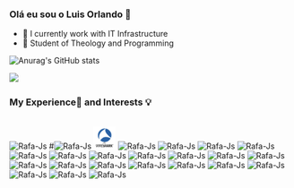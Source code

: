### Olá eu sou o Luis Orlando 👋

- 🔭 I currently work with IT Infrastructure
- 🌱 Student of Theology and Programming

 ![Anurag's GitHub stats](https://github-readme-stats.vercel.app/api?username=lopcarv&theme=aura&show_icons=true)

<a href="https://www.linkedin.com/in/luisorlando/" target="_blank"><img src="https://img.shields.io/badge/-LinkedIn-%230077B5?style=for-the-badge&logo=linkedin&logoColor=white" target="_blank"></a> 

### My Experience🔎 and Interests 💡
</div>
<div style="display: inline_block"><br>
<img alingn="center" alt="Rafa-Js" height="40" width="40"   src="https://cdn.jsdelivr.net/gh/devicons/devicon/icons/linux/linux-original.svg" />
#<img alingn="center" alt="Rafa-Js" height="40" width="40"   src="https://pop.system76.com/icon-512.png" /> 
<img alingn="center" alt="Rafa-Js" height="40" width="40"   src="https://raw.githubusercontent.com/linuxserver/docker-templates/master/linuxserver.io/img/wireshark-icon.png" />
<img alingn="center" alt="Rafa-Js" height="40" width="40"   src="https://iconape.com/wp-content/files/hc/353261/png/353261.png" />
<img alingn="center" alt="Rafa-Js" height="40" width="40"   src="https://cdn.jsdelivr.net/gh/devicons/devicon/icons/mysql/mysql-original-wordmark.svg" />
<img alingn="center" alt="Rafa-Js" height="40" width="40"   src="https://www.al-fahad.biz/wp-content/uploads/2021/03/oracle.png" /> 
<img alingn="center" alt="Rafa-Js" height="40" width="40"   src="https://cdn.jsdelivr.net/gh/devicons/devicon/icons/html5/html5-original.svg" />  
<img alingn="center" alt="Rafa-Js" height="40" width="40"   src="https://cdn.jsdelivr.net/gh/devicons/devicon/icons/css3/css3-original-wordmark.svg" />  
<img alingn="center" alt="Rafa-Js" height="40" width="40"   src="https://cdn.jsdelivr.net/gh/devicons/devicon/icons/javascript/javascript-original.svg" /> 
<img alingn="center" alt="Rafa-Js" height="40" width="40"   src="https://cdn.jsdelivr.net/gh/devicons/devicon/icons/tomcat/tomcat-original.svg" />
<img alingn="center" alt="Rafa-Js" height="40" width="40"   src="https://cdn.jsdelivr.net/gh/devicons/devicon/icons/python/python-original.svg" />   
<img alingn="center" alt="Rafa-Js" height="40" width="40"   src="https://cdn.jsdelivr.net/gh/devicons/devicon/icons/docker/docker-original.svg" /> 

<img alingn="center" alt="Rafa-Js" height="30" width="40"   src="https://smkn1panyabungan.sch.id/wp-content/uploads/2017/03/mikrotik-1900x990_c.jpg" />
<img alingn="center" alt="Rafa-Js" height="40" width="40"   src="https://img.icons8.com/color/2x/google-cloud-platform.png" />  
<img alingn="center" alt="Rafa-Js" height="40" width="40"   src="https://img.icons8.com/color/2x/vmware.png" /> 
<img alingn="center" alt="Rafa-Js" height="40" width="40"   src="https://img.icons8.com/color/512/amazon-web-services.png" />                             
<img alingn="center" alt="Rafa-Js" height="40" width="40"   src="https://brandslogos.com/wp-content/uploads/thumbs/alfresco-logo-vector-1.svg" />
<img alingn="center" alt="Rafa-Js" height="40" width="40"   src="https://cdn.cdnlogo.com/logos/a/65/azure-active-directory.svg" />
<img alingn="center" alt="Rafa-Js" height="40" width="40"  src="https://tic.gal/wp-content/uploads/2017/11/PictoGlpi-1-300x300.png" />                   
<img alingn="center" alt="Rafa-Js" height="15" width="40"  src="https://guiadohost.files.wordpress.com/2022/05/logomarca-osticket-helpdesk.png" /> 
<img alingn="center" alt="Rafa-Js" height="15" width="40"   src="https://assets.zabbix.com/img/logo/zabbix_logo_313x82.png" />  
 <img alingn="center" alt="Rafa-Js" height="40" width="40"   src="https://www.nagios.com/wp-content/uploads/2016/08/NagiosPowered-211x211.png" />  
<img alingn="center" alt="Rafa-Js" height="40" width="40"   src="https://zappysys.com/blog/wp-content/uploads/2018/07/logo-qlik-sense.png" />
<img alingn="center" alt="Rafa-Js" height="40" width="40"   src="https://upload.wikimedia.org/wikipedia/commons/thumb/a/a1/Grafana_logo.svg/1200px-Grafana_logo.svg.png" />
</div>
